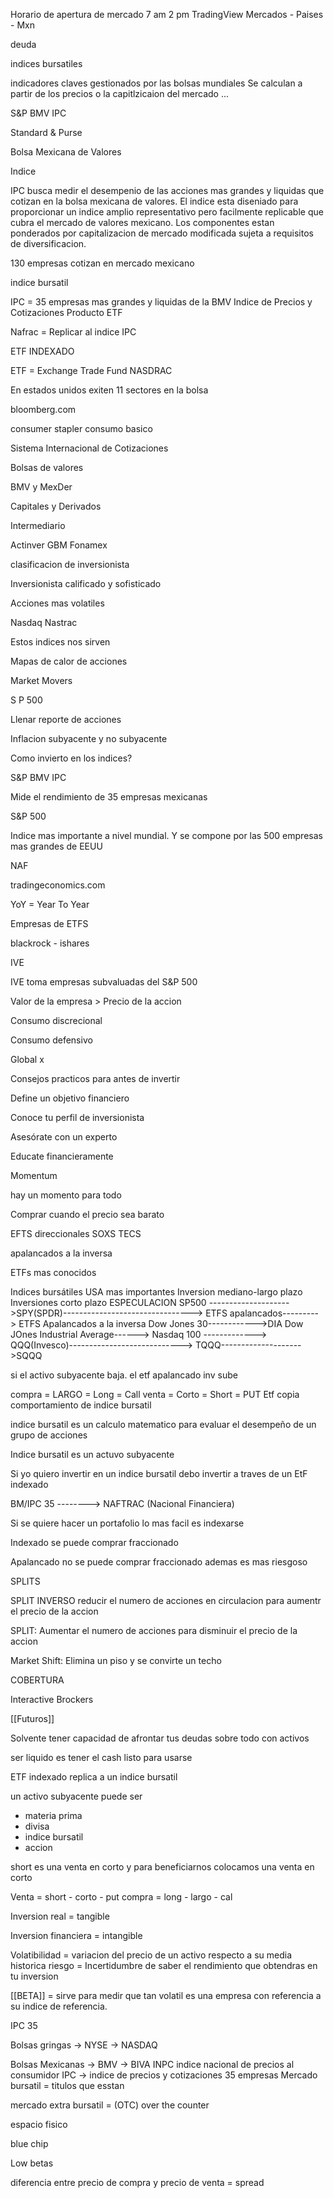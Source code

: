 Horario de apertura de mercado 7 am 2 pm
TradingView
Mercados - Paises - Mxn

deuda

indices bursatiles 

indicadores claves gestionados por las bolsas mundiales Se calculan a partir de los precios o la capitlzicaion del mercado ...

S&P BMV IPC


Standard & Purse 

Bolsa Mexicana de Valores

Indice  

IPC busca medir el desempenio de las acciones mas grandes y liquidas que cotizan en la bolsa mexicana de valores. El indice esta diseniado para proporcionar un indice amplio representativo pero facilmente replicable que cubra el mercado de valores mexicano. 
Los componentes estan ponderados por capitalizacion de mercado modificada sujeta a requisitos de diversificacion. 

130 empresas cotizan en mercado mexicano

indice bursatil 

IPC = 35 empresas mas grandes y liquidas de la BMV
Indice de Precios y Cotizaciones
Producto ETF 

Nafrac = Replicar al indice IPC

ETF INDEXADO

ETF = Exchange Trade Fund
NASDRAC 


En estados unidos exiten 11 sectores en la bolsa

bloomberg.com

consumer stapler consumo basico


Sistema Internacional de Cotizaciones

Bolsas de valores

BMV            y        MexDer

Capitales     y        Derivados

Intermediario

Actinver
GBM
Fonamex

clasificacion de  inversionista

Inversionista calificado y sofisticado

Acciones mas volatiles

Nasdaq
Nastrac 

Estos indices nos sirven 

Mapas de calor de acciones

Market Movers

S P 500

Llenar reporte de acciones

Inflacion subyacente y no subyacente

Como invierto en los indices? 

S&P BMV IPC 

Mide el rendimiento de 35 empresas mexicanas 

S&P 500

Indice mas importante a nivel mundial. Y se compone por las 500 empresas mas grandes de EEUU

NAF

tradingeconomics.com


YoY = Year To Year

Empresas de ETFS

blackrock - ishares

IVE

IVE toma empresas subvaluadas del S&P 500

Valor de la empresa > Precio de la accion

Consumo discrecional 

Consumo defensivo

Global x


Consejos practicos para antes de invertir 

Define un objetivo financiero 

Conoce tu perfil de inversionista

Asesórate con un experto

Educate financieramente

Momentum 

hay un momento para todo

Comprar cuando el precio sea barato

EFTS direccionales 
SOXS TECS

apalancados a la inversa


ETFs mas conocidos

Indices bursátiles USA mas importantes
						Inversion mediano-largo plazo             Inversiones corto plazo      ESPECULACION
SP500 -------------------->SPY(SPDR)-------------------------------->  ETFS apalancados---------> ETFS Apalancados a la inversa
Dow Jones 30------------>DIA Dow JOnes Industrial Average------>
Nasdaq 100 -------------> QQQ(Invesco)----------------------------> TQQQ-------------------->SQQQ

si el activo subyacente baja. el etf apalancado inv sube

compra = LARGO = Long = Call
venta = Corto = Short = PUT
Etf copia comportamiento de indice bursatil

indice bursatil es un calculo matematico para evaluar el desempeño de un grupo de acciones

Indice bursatil es un actuvo subyacente 

Si yo quiero invertir en un indice bursatil debo invertir a traves de un EtF indexado

BM/IPC 35 --------> NAFTRAC (Nacional Financiera)

Si se quiere hacer un portafolio lo mas facil es indexarse

Indexado se puede comprar fraccionado

Apalancado no se puede comprar fraccionado ademas es mas riesgoso

SPLITS

SPLIT INVERSO reducir el numero de acciones en circulacion para aumentr el precio de la accion 

SPLIT: Aumentar el numero de acciones para disminuir el precio  de la accion 

Market Shift: Elimina un piso y se convirte un techo

COBERTURA

Interactive Brockers

[[Futuros]]


Solvente tener capacidad de afrontar tus deudas sobre todo con activos

ser liquido es tener el cash listo para usarse

ETF indexado replica a un indice bursatil

un activo subyacente puede ser

- materia prima
- divisa
- indice bursatil
- accion

short es una venta en corto y para beneficiarnos colocamos una venta en corto

Venta = short - corto - put
compra = long - largo - cal

Inversion real = tangible

Inversion financiera = intangible 

Volatibilidad = variacion del precio de un activo respecto a su media historica
riesgo = Incertidumbre de saber el rendimiento que obtendras en tu inversion

[[BETA]] = sirve para medir que tan volatil es una empresa con referencia a su indice de referencia.

IPC 35

Bolsas gringas -> NYSE 
		-> NASDAQ
		
Bolsas Mexicanas
		-> BMV
		 -> BIVA
		INPC 
			indice nacional de precios al consumidor
		IPC -> indice de precios y cotizaciones 35 empresas
Mercado bursatil = titulos que esstan 

mercado extra bursatil = (OTC) over the counter 

espacio fisico 


blue chip

Low betas

diferencia entre precio de compra y precio de venta = spread
